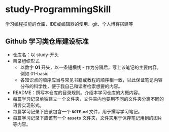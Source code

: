 # study-ProgrammingSkill
学习编程技能的仓库，IDE或编辑器的使用、git、个人博客搭建等

## Github 学习类仓库建设标准

- 仓库名：以 study-开头
- 目录组织形式
  - 以数字 **01** 开头，以一条短横线 - 作为分隔后，写上该笔记的主要内容。例如 01-basic
  - 各知识点的顺序应当与常见书籍或教程的顺序相一致，以此保证笔记内容分布的科学性，便于我自己和读者检索想要的内容。
- README：撰写本仓库的目录规则。介绍本学习仓库的大概内容。
- 每篇学习记录单独建立一个文件夹，文件夹内也要用不同的文件夹分离不同的语言实现形式。
- 每篇学习记录下应该包含一个 **`NOTE.md`** 文件，用于撰写学习笔记。
- 每篇学习记录下应该有一个 **`assets`** 文件夹，文件夹用于保存笔记用到的图片等内容。